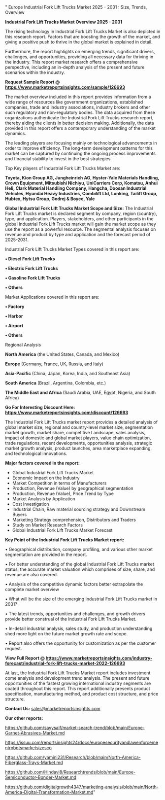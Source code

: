 " Europe Industrial Fork Lift Trucks Market 2025 - 2031 : Size, Trends, Overview

<Strong> Industrial Fork Lift Trucks Market Overview 2025 - 2031</strong>

The rising technology in Industrial Fork Lift Trucks Market is also depicted in this research report. Factors that are boosting the growth of the market, and giving a positive push to thrive in the global market is explained in detail.

Furthermore, the report highlights on emerging trends, significant drivers, challenges, and opportunities, providing all necessary data for thriving in the industry. This report market research offers a comprehensive perspective, including an in-depth analysis of the present and future scenarios within the industry.

<strong>Request Sample Report @ <a href=https://www.marketreportsinsights.com/sample/126693>https://www.marketreportsinsights.com/sample/126693</a></strong>

The market overview included in this report provides information from a wide range of resources like government organizations, established companies, trade and industry associations, industry brokers and other such regulatory and non-regulatory bodies. The data acquired from these organizations authenticate the Industrial Fork Lift Trucks research report, thereby aiding the clients in better decision making. Additionally, the data provided in this report offers a contemporary understanding of the market dynamics.

The leading players are focusing mainly on technological advancements in order to improve efficiency. The long-term development patterns for this market can be captured by continuing the ongoing process improvements and financial stability to invest in the best strategies.

Top Key players of Industrial Fork Lift Trucks Market are:

<strong>Toyota, Kion Group AG, Jungheinrich AG, Hyster-Yale Materials Handling, Crown Equipment, Mitsubishi Nichiyu, UniCarriers Corp, Komatsu, Anhui Heli, Clark Material Handling Company, Hangcha, Doosan Industrial Vehicles, Hyundai Heavy Industries, Combilift Ltd, Lonking, Tailift Group, Hubtex, Hytsu Group, Godrej & Boyce, Yale</strong>

<strong><b>Global Industrial Fork Lift Trucks Market Scope and Size:</b></strong>
The Industrial Fork Lift Trucks market is declared segment by company, region (country), type, and application. Players, stakeholders, and other participants in the global Industrial Fork Lift Trucks market will gain the market scope as they use the report as a powerful resource. The segmental analysis focuses on revenue and product by type and application and the forecast period of 2025-2031.

Industrial Fork Lift Trucks Market Types covered in this report are:

<strong>• Diesel Fork Lift Trucks

• Electric Fork Lift Trucks

• Gasoline Fork Lift Trucks

• Others</strong>

Market Applications covered in this report are:

<strong>• Factory

• Harbor

• Airport

• Others</strong> 

Regional Analysis

<strong>North America</strong> (the United States, Canada, and Mexico)

<strong>Europe</strong> (Germany, France, UK, Russia, and Italy)

<strong>Asia-Pacific</strong> (China, Japan, Korea, India, and Southeast Asia)

<strong>South America</strong> (Brazil, Argentina, Colombia, etc.)

<strong>The Middle East and Africa</strong> (Saudi Arabia, UAE, Egypt, Nigeria, and South Africa)

<strong>Go For Interesting Discount Here: <a href=https://www.marketreportsinsights.com/discount/126693>https://www.marketreportsinsights.com/discount/126693</a></strong>

The Industrial Fork Lift Trucks market report provides a detailed analysis of global market size, regional and country-level market size, segmentation market growth, market share, competitive Landscape, sales analysis, impact of domestic and global market players, value chain optimization, trade regulations, recent developments, opportunities analysis, strategic market growth analysis, product launches, area marketplace expanding, and technological innovations.

<strong><b>Major factors covered in the report:</b></strong>
<ul>
  <li>Global Industrial Fork Lift Trucks Market </li>
  <li>Economic Impact on the Industry</li>
  <li>Market Competition in terms of Manufacturers</li>
  <li>Production, Revenue (Value) by geographical segmentation</li>
  <li>Production, Revenue (Value), Price Trend by Type</li>
  <li>Market Analysis by Application</li>
  <li>Cost Investigation</li>
  <li>Industrial Chain, Raw material sourcing strategy and Downstream Buyers</li>
  <li>Marketing Strategy comprehension, Distributors and Traders</li>
  <li>Study on Market Research Factors</li>
  <li>Global Industrial Fork Lift Trucks Market Forecast</li>
</ul>

<strong><b>Key Point of the Industrial Fork Lift Trucks Market report:</b></strong>

• Geographical distribution, company profiling, and various other market segmentation are provided in the report.

• For better understanding of the global Industrial Fork Lift Trucks market status, the accurate market valuation which comprises of size, share, and revenue are also covered.

• Analysis of the competitive dynamic factors better extrapolate the complete market overview

• What will be the size of the emerging Industrial Fork Lift Trucks market in 2031?

• The latest trends, opportunities and challenges, and growth drivers provide better construal of the Industrial Fork Lift Trucks Market.

• In-detail industrial analysis, sales study, and production understanding shed more light on the future market growth rate and scope.

• Report also offers the opportunity for customization as per the customer request.

<strong><b>View Full Report @ <a href=https://www.marketreportsinsights.com/industry-forecast/industrial-fork-lift-trucks-market-2022-126693>https://www.marketreportsinsights.com/industry-forecast/industrial-fork-lift-trucks-market-2022-126693</a></b></strong>


At last, the Industrial Fork Lift Trucks Market report includes investment come analysis and development trend analysis. The present and future opportunities of the fastest growing international industry segments are coated throughout this report. This report additionally presents product specification, manufacturing method, and product cost structure, and price structure.

<strong>Contact Us:</strong>
sales@marketreportsinsights.com

<strong>Our other reports:</strong>

<a href=https://github.com/sayysaif/market-search-trend/blob/main/Europe-Garnet-Abrasives-Market.md>https://github.com/sayysaif/market-search-trend/blob/main/Europe-Garnet-Abrasives-Market.md</a>

<a href=https://issuu.com/reportsinsights24/docs/europesecurityandlawenforcementrobotsmarketsizesco>https://issuu.com/reportsinsights24/docs/europesecurityandlawenforcementrobotsmarketsizesco</a>

<a href=https://github.com/yamini231/Research/blob/main/North-America-Fiberglass-Trays-Market.md>https://github.com/yamini231/Research/blob/main/North-America-Fiberglass-Trays-Market.md</a>

<a href=https://github.com/Hindavi8/Researchtrends/blob/main/Europe-Semiconductor-Bonder-Market.md>https://github.com/Hindavi8/Researchtrends/blob/main/Europe-Semiconductor-Bonder-Market.md</a>

<a href=https://github.com/digitalgrowth4347/marketing-analysis/blob/main/North-America-Digital-Transformation-Market.md>https://github.com/digitalgrowth4347/marketing-analysis/blob/main/North-America-Digital-Transformation-Market.md</a>"
